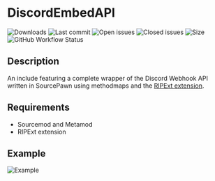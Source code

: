# DiscordEmbedAPI


![Downloads](https://img.shields.io/github/downloads/Sarrus1/DiscordEmbedAPI/total?style=flat-square) ![Last commit](https://img.shields.io/github/last-commit/Sarrus1/DiscordEmbedAPI?style=flat-square) ![Open issues](https://img.shields.io/github/issues/Sarrus1/DiscordEmbedAPI?style=flat-square) ![Closed issues](https://img.shields.io/github/issues-closed/Sarrus1/DiscordEmbedAPI?style=flat-square) ![Size](https://img.shields.io/github/repo-size/Sarrus1/DiscordEmbedAPI?style=flat-square) ![GitHub Workflow Status](https://img.shields.io/github/workflow/status/Sarrus1/DiscordEmbedAPI/Compile%20with%20SourceMod?style=flat-square)

## Description ##

An include featuring a complete wrapper of the Discord Webhook API written in SourcePawn using methodmaps and the [RIPExt extension](https://github.com/ErikMinekus/sm-ripext).

## Requirements ##
- Sourcemod and Metamod
- RIPExt extension

## Example

![Example](https://github.com/Sarrus1/DiscordEmbedAPI/blob/master/example.png?raw=true)
